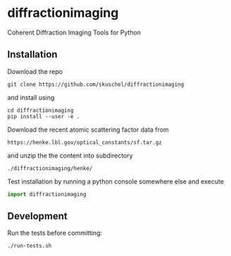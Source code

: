 # diffractionimaging
Coherent Diffraction Imaging Tools for Python

## Installation

Download the repo
```
git clone https://github.com/skuschel/diffractionimaging
```
and install using
```
cd diffractionimaging
pip install --user -e .
```

Download the recent atomic scattering factor data from
```
https://henke.lbl.gov/optical_constants/sf.tar.gz
```
and unzip the the content into subdirectory
```
./diffractionimaging/henke/
```

Test installation by running a python console somewhere else and execute
```python
import diffractionimaging
```

## Development

Run the tests before committing:
```
./run-tests.sh
```
